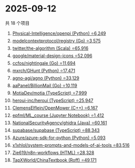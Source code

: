 # 2025-09-12

共 18 个项目

<!-- BEGIN GITHUB -->
<!-- 最后更新时间 2025-09-12 02:10:32 +0800 -->
1. [Physical-Intelligence/openpi (Python) ⭐6,249](https://github.com/Physical-Intelligence/openpi)
1. [modelcontextprotocol/registry (Go) ⭐3,575](https://github.com/modelcontextprotocol/registry)
1. [twitter/the-algorithm (Scala) ⭐65,916](https://github.com/twitter/the-algorithm)
1. [google/material-design-icons ⭐52,096](https://github.com/google/material-design-icons)
1. [ccfos/nightingale (Go) ⭐11,694](https://github.com/ccfos/nightingale)
1. [mxrch/GHunt (Python) ⭐17,471](https://github.com/mxrch/GHunt)
1. [agno-agi/agno (Python) ⭐33,129](https://github.com/agno-agi/agno)
1. [aaPanel/BillionMail (Go) ⭐10,119](https://github.com/aaPanel/BillionMail)
1. [MotiaDev/motia (TypeScript) ⭐7,999](https://github.com/MotiaDev/motia)
1. [heroui-inc/heroui (TypeScript) ⭐25,947](https://github.com/heroui-inc/heroui)
1. [ClemensElflein/OpenMower (C++) ⭐6,167](https://github.com/ClemensElflein/OpenMower)
1. [epfml/ML_course (Jupyter Notebook) ⭐1,412](https://github.com/epfml/ML_course)
1. [NationalSecurityAgency/ghidra (Java) ⭐60,161](https://github.com/NationalSecurityAgency/ghidra)
1. [supabase/supabase (TypeScript) ⭐88,343](https://github.com/supabase/supabase)
1. [Azure/azure-sdk-for-python (Python) ⭐5,093](https://github.com/Azure/azure-sdk-for-python)
1. [x1xhlol/system-prompts-and-models-of-ai-tools ⭐83,516](https://github.com/x1xhlol/system-prompts-and-models-of-ai-tools)
1. [Zie619/n8n-workflows (HTML) ⭐28,328](https://github.com/Zie619/n8n-workflows)
1. [TapXWorld/ChinaTextbook (Roff) ⭐49,171](https://github.com/TapXWorld/ChinaTextbook)
<!-- END GITHUB -->
